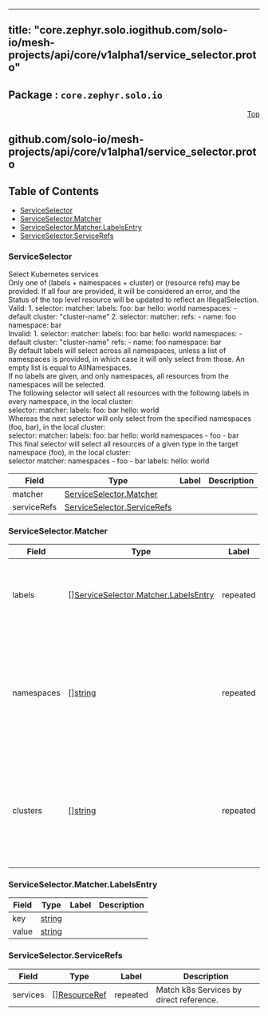 
---
title: "core.zephyr.solo.iogithub.com/solo-io/mesh-projects/api/core/v1alpha1/service_selector.proto"
---

## Package : `core.zephyr.solo.io`



<a name="top"></a>

<a name="API Reference for github.com/solo-io/mesh-projects/api/core/v1alpha1/service_selector.proto"></a>
<p align="right"><a href="#top">Top</a></p>

## github.com/solo-io/mesh-projects/api/core/v1alpha1/service_selector.proto


## Table of Contents
  - [ServiceSelector](#core.zephyr.solo.io.ServiceSelector)
  - [ServiceSelector.Matcher](#core.zephyr.solo.io.ServiceSelector.Matcher)
  - [ServiceSelector.Matcher.LabelsEntry](#core.zephyr.solo.io.ServiceSelector.Matcher.LabelsEntry)
  - [ServiceSelector.ServiceRefs](#core.zephyr.solo.io.ServiceSelector.ServiceRefs)







<a name="core.zephyr.solo.io.ServiceSelector"></a>

### ServiceSelector
Select Kubernetes services<br>Only one of (labels + namespaces + cluster) or (resource refs) may be provided. If all four are provided, it will be considered an error, and the Status of the top level resource will be updated to reflect an IllegalSelection.<br>Valid: 1. selector: matcher: labels: foo: bar hello: world namespaces: - default cluster: "cluster-name" 2. selector: matcher: refs: - name: foo namespace: bar<br>Invalid: 1. selector: matcher: labels: foo: bar hello: world namespaces: - default cluster: "cluster-name" refs: - name: foo namespace: bar<br>By default labels will select across all namespaces, unless a list of namespaces is provided, in which case it will only select from those. An empty list is equal to AllNamespaces.<br>If no labels are given, and only namespaces, all resources from the namespaces will be selected.<br>The following selector will select all resources with the following labels in every namespace, in the local cluster:<br>selector: matcher: labels: foo: bar hello: world<br>Whereas the next selector will only select from the specified namespaces (foo, bar), in the local cluster:<br>selector: matcher: labels: foo: bar hello: world namespaces - foo - bar<br>This final selector will select all resources of a given type in the target namespace (foo), in the local cluster:<br>selector matcher: namespaces - foo - bar labels: hello: world


| Field | Type | Label | Description |
| ----- | ---- | ----- | ----------- |
| matcher | [ServiceSelector.Matcher](#core.zephyr.solo.io.ServiceSelector.Matcher) |  |  |
| serviceRefs | [ServiceSelector.ServiceRefs](#core.zephyr.solo.io.ServiceSelector.ServiceRefs) |  |  |






<a name="core.zephyr.solo.io.ServiceSelector.Matcher"></a>

### ServiceSelector.Matcher



| Field | Type | Label | Description |
| ----- | ---- | ----- | ----------- |
| labels | [][ServiceSelector.Matcher.LabelsEntry](#core.zephyr.solo.io.ServiceSelector.Matcher.LabelsEntry) | repeated | If specified, all labels must exist on k8s Service, else match on any labels. |
| namespaces | [][string](#string) | repeated | If specified, match k8s Services if they exist in one of the specified namespaces. If not specified, match on any namespace. |
| clusters | [][string](#string) | repeated | If specified, match k8s Services if they exist in one of the specified clusters. If not specified, match on any cluster. |






<a name="core.zephyr.solo.io.ServiceSelector.Matcher.LabelsEntry"></a>

### ServiceSelector.Matcher.LabelsEntry



| Field | Type | Label | Description |
| ----- | ---- | ----- | ----------- |
| key | [string](#string) |  |  |
| value | [string](#string) |  |  |






<a name="core.zephyr.solo.io.ServiceSelector.ServiceRefs"></a>

### ServiceSelector.ServiceRefs



| Field | Type | Label | Description |
| ----- | ---- | ----- | ----------- |
| services | [][ResourceRef](#core.zephyr.solo.io.ResourceRef) | repeated | Match k8s Services by direct reference. |





 <!-- end messages -->

 <!-- end enums -->

 <!-- end HasExtensions -->

 <!-- end services -->

